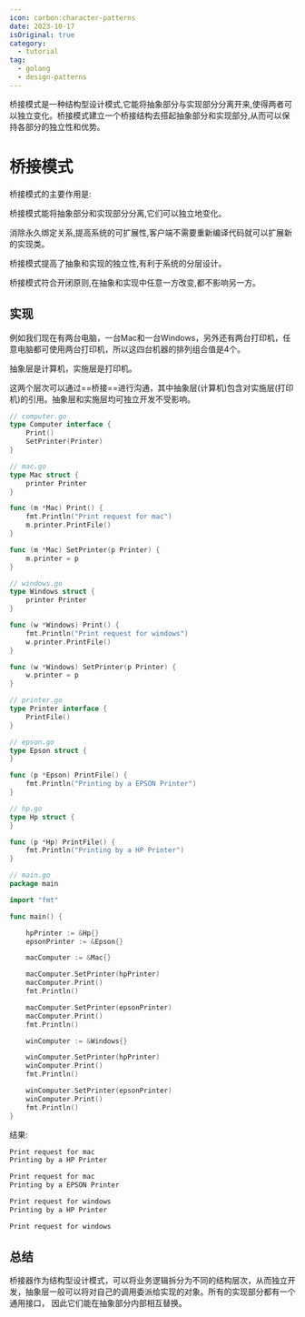 ```yaml
---
icon: carbon:character-patterns
date: 2023-10-17
isOriginal: true
category:
  - tutorial
tag:
  - golang
  - design-patterns
---
```



桥接模式是一种结构型设计模式,它能将抽象部分与实现部分分离开来,使得两者可以独立变化。桥接模式建立一个桥接结构去搭起抽象部分和实现部分,从而可以保持各部分的独立性和优势。

<!-- more -->

# 桥接模式

桥接模式的主要作用是:

桥接模式能将抽象部分和实现部分分离,它们可以独立地变化。

消除永久绑定关系,提高系统的可扩展性,客户端不需要重新编译代码就可以扩展新的实现类。

桥接模式提高了抽象和实现的独立性,有利于系统的分层设计。

桥接模式符合开闭原则,在抽象和实现中任意一方改变,都不影响另一方。

## 实现

例如我们现在有两台电脑，一台Mac和一台Windows，另外还有两台打印机，任意电脑都可使用两台打印机，所以这四台机器的排列组合值是4个。

抽象层是计算机，实施层是打印机。

这两个层次可以通过==桥接==进行沟通，其中抽象层(计算机)包含对实施层(打印机)的引用。抽象层和实施层均可独立开发不受影响。

```go
// computer.go
type Computer interface {
    Print()
    SetPrinter(Printer)
}
```

```go
// mac.go
type Mac struct {
    printer Printer
}

func (m *Mac) Print() {
    fmt.Println("Print request for mac")
    m.printer.PrintFile()
}

func (m *Mac) SetPrinter(p Printer) {
    m.printer = p
}
```

```go
// windows.go
type Windows struct {
    printer Printer
}

func (w *Windows) Print() {
    fmt.Println("Print request for windows")
    w.printer.PrintFile()
}

func (w *Windows) SetPrinter(p Printer) {
    w.printer = p
}
```

```go
// printer.go
type Printer interface {
    PrintFile()
}
```

```go
// epson.go
type Epson struct {
}

func (p *Epson) PrintFile() {
    fmt.Println("Printing by a EPSON Printer")
}
```

```go
// hp.go
type Hp struct {
}

func (p *Hp) PrintFile() {
    fmt.Println("Printing by a HP Printer")
}
```

```go
// main.go
package main

import "fmt"

func main() {

    hpPrinter := &Hp{}
    epsonPrinter := &Epson{}

    macComputer := &Mac{}

    macComputer.SetPrinter(hpPrinter)
    macComputer.Print()
    fmt.Println()

    macComputer.SetPrinter(epsonPrinter)
    macComputer.Print()
    fmt.Println()

    winComputer := &Windows{}

    winComputer.SetPrinter(hpPrinter)
    winComputer.Print()
    fmt.Println()

    winComputer.SetPrinter(epsonPrinter)
    winComputer.Print()
    fmt.Println()
}
```

结果:

```sh
Print request for mac
Printing by a HP Printer

Print request for mac
Printing by a EPSON Printer

Print request for windows
Printing by a HP Printer

Print request for windows

```

## 总结

桥接器作为结构型设计模式，可以将业务逻辑拆分为不同的结构层次，从而独立开发，抽象层一般可以将对自己的调用委派给实现的对象。所有的实现部分都有一个通用接口， 因此它们能在抽象部分内部相互替换。